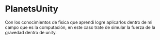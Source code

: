 # PlanetsUnity
Con los conocimientos de física que aprendí logre aplicarlos dentro de mi campo que es la computación, en este caso trate de simular la fuerza de la gravedad dentro de unity.

